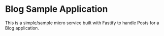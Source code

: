 # Blog Sample Application

This is a simple/sample micro service built with Fastify to handle Posts for a Blog application.